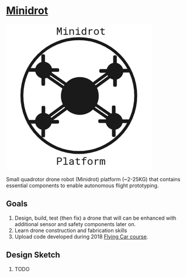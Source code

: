 # [Minidrot](https://github.com/awilkie/aeroautonomous/projects/1)
![minidrot_platform](./images/minidrot_platform_badge.png)

Small quadrotor drone robot (Minidrot) platform (~2-25KG) that contains essential components to enable autonomous flight prototyping.

## Goals
1. Design, build, test (then fix) a drone that will can be enhanced with additional sensor and safety components later on.
2. Learn drone construction and fabrication skills
3. Upload code developed during 2018 [Flying Car course](https://s3-us-west-1.amazonaws.com/udacity-content/PDFs/FlyingCar-WhatYoullLearn.pdf).
## Design Sketch
1. TODO
